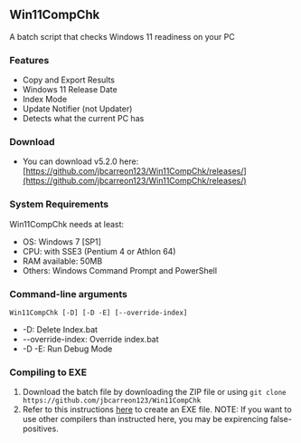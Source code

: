 ## Win11CompChk

A batch script that checks Windows 11 readiness on your PC

### Features

- Copy and Export Results
- Windows 11 Release Date
- Index Mode
- Update Notifier (not Updater)
- Detects what the current PC has

### Download

- You can download v5.2.0 here:
[https://github.com/jbcarreon123/Win11CompChk/releases/](https://github.com/jbcarreon123/Win11CompChk/releases/)

### System Requirements

Win11CompChk needs at least:
- OS: Windows 7 [SP1]
- CPU: with SSE3 (Pentium 4 or Athlon 64)
- RAM available: 50MB
- Others: Windows Command Prompt and PowerShell

### Command-line arguments
```Win11CompChk [-D] [-D -E] [--override-index]```
- -D: Delete Index.bat
- --override-index: Override index.bat
- -D -E: Run Debug Mode

### Compiling to EXE
1. Download the batch file by downloading the ZIP file or using ```git clone https://github.com/jbcarreon123/Win11CompChk```
2. Refer to this instructions [here](https://www.windowsq.com/t/use-iexpress-to-create-exe-file-from-batch-file.1575/) to create an EXE file.
NOTE: If you want to use other compilers than instructed here, you may be expirencing false-positives.
